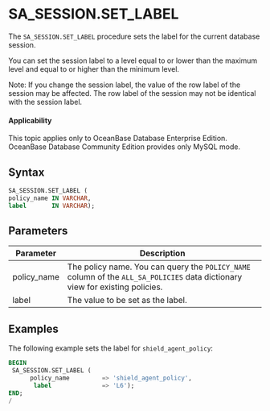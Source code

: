 SA_SESSION.SET_LABEL
=========================================

The `SA_SESSION.SET_LABEL` procedure sets the label for the current database session.

You can set the session label to a level equal to or lower than the maximum level and equal to or higher than the minimum level.

Note: If you change the session label, the value of the row label of the session may be affected. The row label of the session may not be identical with the session label.

<main id="notice" >
    <h4>Applicability</h4>
    <p>This topic applies only to OceanBase Database Enterprise Edition. OceanBase Database Community Edition provides only MySQL mode. </p>
  </main>

Syntax
-----------

```sql
SA_SESSION.SET_LABEL (
policy_name IN VARCHAR,
label       IN VARCHAR);
```



Parameters
-------------



| **Parameter** | **Description**                                                                                                              |
|---------------|------------------------------------------------------------------------------------------------------------------------------|
| policy_name   | The policy name. You can query the `POLICY_NAME` column of the `ALL_SA_POLICIES` data dictionary view for existing policies. |
| label         | The value to be set as the label.                                                                                            |



Examples
-----------

The following example sets the label for `shield_agent_policy`:

```sql
BEGIN
 SA_SESSION.SET_LABEL (
      policy_name         => 'shield_agent_policy',
       label              => 'L6');
END;
/
```




